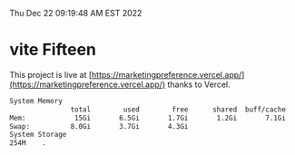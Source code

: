 Thu Dec 22 09:19:48 AM EST 2022

# vite Fifteen


This project is live at [https://marketingpreference.vercel.app/](https://marketingpreference.vercel.app/) thanks to Vercel.

```bash
System Memory
               total        used        free      shared  buff/cache   available
Mem:            15Gi       6.5Gi       1.7Gi       1.2Gi       7.1Gi       7.3Gi
Swap:          8.0Gi       3.7Gi       4.3Gi
System Storage
254M	.
```
